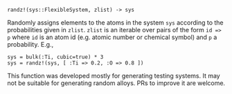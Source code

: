 `randz!(sys::FlexibleSystem, zlist) -> sys`

Randomly assigns elements to the atoms in the system `sys` according to the probabilities given in `zlist`. `zlist` is an iterable over pairs of the form `id => p` where `id` is an atom id (e.g. atomic number or chemical symbol) and `p`  a probability. E.g., 

```
sys = bulk(:Ti, cubic=true) * 3
sys = randz!(sys, [ :Ti => 0.2, :O => 0.8 ])
```

This function was developed mostly for generating testing  systems. It may not be suitable for generating random alloys.  PRs to improve it are welcome. 

